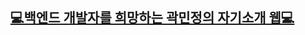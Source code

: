 <h2><a href="https://kwakminjung.github.io/webprogramming-assignment/">💻백엔드 개발자를 희망하는 곽민정의 자기소개 웹💻</a></h2>
